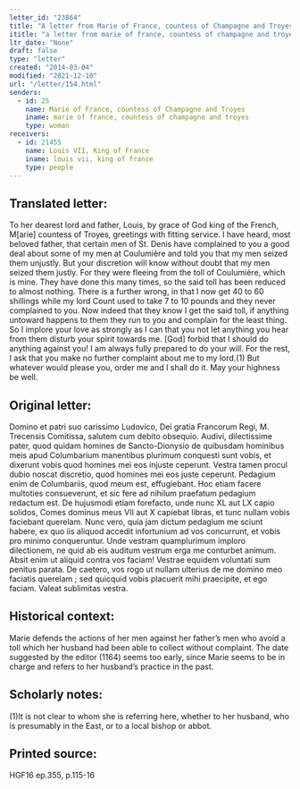 ```yaml
---
letter_id: "23864"
title: "A letter from Marie of France, countess of Champagne and Troyes ()"
ititle: "a letter from marie of france, countess of champagne and troyes ()"
ltr_date: "None"
draft: false
type: "letter"
created: "2014-03-04"
modified: "2021-12-10"
url: "/letter/154.html"
senders:
  - id: 25
    name: Marie of France, countess of Champagne and Troyes
    iname: marie of france, countess of champagne and troyes
    type: woman
receivers:
  - id: 21455
    name: Louis VII, King of France
    iname: louis vii, king of france
    type: people
---
```

<h2> Translated letter:</h2>To her dearest lord and father, Louis, by grace of God king of the French, M[arie] countess of Troyes, greetings with fitting service.
I have heard, most beloved father, that certain men of St. Denis have complained to you a good deal about some of my men at Coulumière and told you that my men seized them unjustly.  But your discretion will know without doubt that my men seized them justly.  For they were fleeing from the toll of Coulumière, which is mine.  They have done this many times, so the said toll has been reduced to almost nothing.  There is a further wrong, in that I now get 40 to 60 shillings while my lord Count used to take 7 to 10 pounds and they never complained to you.  Now indeed that they know I get the said toll, if anything untoward happens to them they run to you and complain for the least thing.
So I implore your love as strongly as I can that you not let anything you hear from them disturb your spirit towards me.  [God] forbid that I should do anything against you!  I am always fully prepared to do your will.  For the rest, I ask that you make no further complaint about me to my lord.(1)  But whatever would please you, order me and I shall do it.  May your highness be well.
<h2 class="mt-4"> Original letter:</h2>Domino et patri suo carissimo Ludovico, Dei gratia Francorum Regi, M. Trecensis Comitissa, salutem cum debito obsequio. Audivi, dilectissime pater, quod quidam homines de Sancto-Dionysio de quibusdam hominibus meis apud Columbarium manentibus plurimum conquesti sunt vobis, et dixerunt vobis quod homines mei eos injuste ceperunt. Vestra tamen procul dubio noscat discretio, quod homines mei eos juste ceperunt. Pedagium enim de Columbariis, quod meum est, effugiebant. Hoc etiam facere multoties consueverunt, et sic fere ad nihilum praefatum pedagium redactum est. De hujusmodi etiam forefacto, unde nunc XL aut LX capio solidos, Comes dominus meus VII aut X capiebat libras, et tunc nullam vobis faciebant querelam. Nunc vero, quia jam dictum pedagium me sciunt habere, ex quo iis aliquod accedit infortunium ad vos concurrunt, et vobis pro minimo conqueruntur. Unde vestram quamplurimum imploro dilectionem, ne quid ab eis auditum vestrum erga me conturbet animum. Absit enim ut aliquid contra vos faciam! Vestrae equidem voluntati sum penitus parata. De caetero, vos rogo ut nullam ulterius de me domino meo faciatis querelam ; sed quicquid vobis placuerit mihi praecipite, et ego faciam. Valeat sublimitas vestra.
<h2 class="mt-4"> Historical context:</h2>Marie defends the actions of her men against her father’s men who avoid a toll which her husband had been able to collect without complaint.  The date suggested by the editor (1164) seems too early, since Marie seems to be in charge and refers to her husband’s practice in the past.
<h2 class="mt-4"> Scholarly notes:</h2>(1)It is not clear to whom she is referring here, whether to her husband, who is presumably in the East, or to a local bishop or abbot.
<h2 class="mt-4"> Printed source:</h2>HGF16 ep.355, p.115-16
